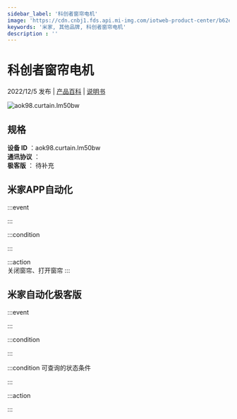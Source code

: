 ```yaml
---
sidebar_label: '科创者窗帘电机'
image: 'https://cdn.cnbj1.fds.api.mi-img.com/iotweb-product-center/b62e7f6b9c5cf5eb737ad0020089ddac_1653358564599.png?GalaxyAccessKeyId=AKVGLQWBOVIRQ3XLEW&Expires=9223372036854775807&Signature=f9qiK2Qy/g3kyaKWtVt9snCU8vo='
keywords: '米家, 其他品牌, 科创者窗帘电机'
description : ''
---
```

# 科创者窗帘电机

2022/12/5 发布 | [产品百科](https://home.mi.com/webapp/content/baike/product/index.html?model=aok98.curtain.lm50bw/) | [说明书](https://home.mi.com/views/introduction.html?model=aok98.curtain.lm50bw&region=cn)

![aok98.curtain.lm50bw](https://cdn.cnbj1.fds.api.mi-img.com/iotweb-product-center/b62e7f6b9c5cf5eb737ad0020089ddac_1653358564599.png?GalaxyAccessKeyId=AKVGLQWBOVIRQ3XLEW&Expires=9223372036854775807&Signature=f9qiK2Qy/g3kyaKWtVt9snCU8vo=)

## 规格  
> 
**设备 ID** ：aok98.curtain.lm50bw  
**通讯协议** ：  
**极客版**  ： 待补充 


## 米家APP自动化  

:::event  

:::

:::condition  

:::

:::action   
关闭窗帘、打开窗帘
:::

## 米家自动化极客版  

:::event  

:::

:::condition  

:::

:::condition 可查询的状态条件  

:::

:::action  

:::

        
